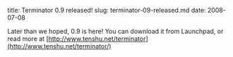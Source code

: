 title: Terminator 0.9 released!
slug: terminator-09-released.md
date: 2008-07-08


Later than we hoped, 0.9 is here! You can download it from Launchpad, or read more at [http://www.tenshu.net/terminator](http://www.tenshu.net/terminator/)